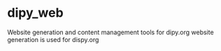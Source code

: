# dipy_web
Website generation and content management tools for dipy.org
website generation is used for dispy.org
